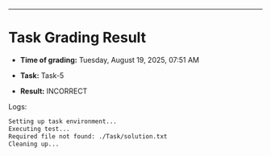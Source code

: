 
---
# Task Grading Result

- **Time of grading:** Tuesday, August 19, 2025, 07:51 AM

- **Task:** Task-5

- **Result:** INCORRECT


Logs:
```bash
Setting up task environment...
Executing test...
Required file not found: ./Task/solution.txt
Cleaning up...
```
